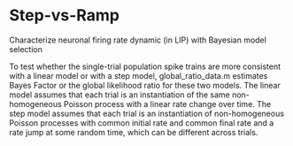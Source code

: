 # Step-vs-Ramp
Characterize neuronal firing rate dynamic (in LIP) with Bayesian model selection 

To test whether the single-trial population spike trains are more consistent with a linear model or with a step model, global_ratio_data.m
estimates Bayes Factor or the global likelihood ratio for these two models. The linear model assumes that each trial is an instantiation
of the same non-homogeneous Poisson process with a linear rate change over time. The step model assumes that each trial is an
instantiation of non-homogeneous Poisson processes with common initial rate and common final rate and a rate jump at some random time,
which can be different across trials.
